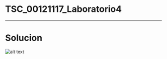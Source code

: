 # TSC_00121117_Laboratorio4
---
# Solucion

![alt text](https://github.com/uca-00121117/TSC_00121117_Laboratorio4/blob/master/.ignorar/Sol4.JPG "image")
